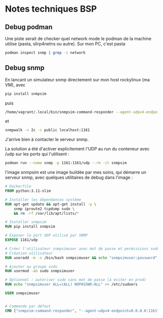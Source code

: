 # Notes techniques BSP

## Debug podman

Une piste serait de checker quel network mode le podman de la machine utilise (pasta, slirp4netns ou autre). Sur mon PC, c'est pasta
```bash
podman inspect snmp | grep -i network
```

## Debug snmp

En lancant un simulateur snmp directement sur mon host rockylinux (ma VM), avec 

```bash
pip install snmpsim
```

puis 

```bash
/home/vagrant/.local/bin/snmpsim-command-responder --agent-udpv4-endpoint=0.0.0.0:1161
```
et 

```bash
snmpwalk -v 2c -c public localhost:1161
```

J'arrive bien à contacter le serveur snmp.

La solution a été d'activer explicitement l'UDP au run du conteneur avec /udp sur les ports qui l'utilisent : 

```bash
podman run --name snmp -p 1161:1161/udp --rm -it snmpsim
```

l'image snmpsim est une image buildée par mes soins, qui démarre un serveur snmp, avec quelques utilitaires de debug dans l'image :

```Dockerfile
# Dockerfile
FROM python:3.11-slim

# Installer les dépendances système
RUN apt-get update && apt-get install -y \
    snmp iproute2 tcpdump sudo \
    && rm -rf /var/lib/apt/lists/*

# Installer snmpsim
RUN pip install snmpsim

# Exposer le port UDP utilisé par SNMP
EXPOSE 1161/udp

# Créer l'utilisateur snmpsimuser avec mot de passe et permissions sudo
# Création utilisateur
RUN useradd -m -s /bin/bash snmpsimuser && echo "snmpsimuser:password" | chpasswd

# Ajouter au groupe sudo
RUN usermod -aG sudo snmpsimuser

# Optionnel : autoriser sudo sans mot de passe (à éviter en prod)
RUN echo "snmpsimuser ALL=(ALL) NOPASSWD:ALL" >> /etc/sudoers

USER snmpsimuser


# Commande par défaut
CMD ["snmpsim-command-responder", "--agent-udpv4-endpoint=0.0.0.0:1161"]
```
